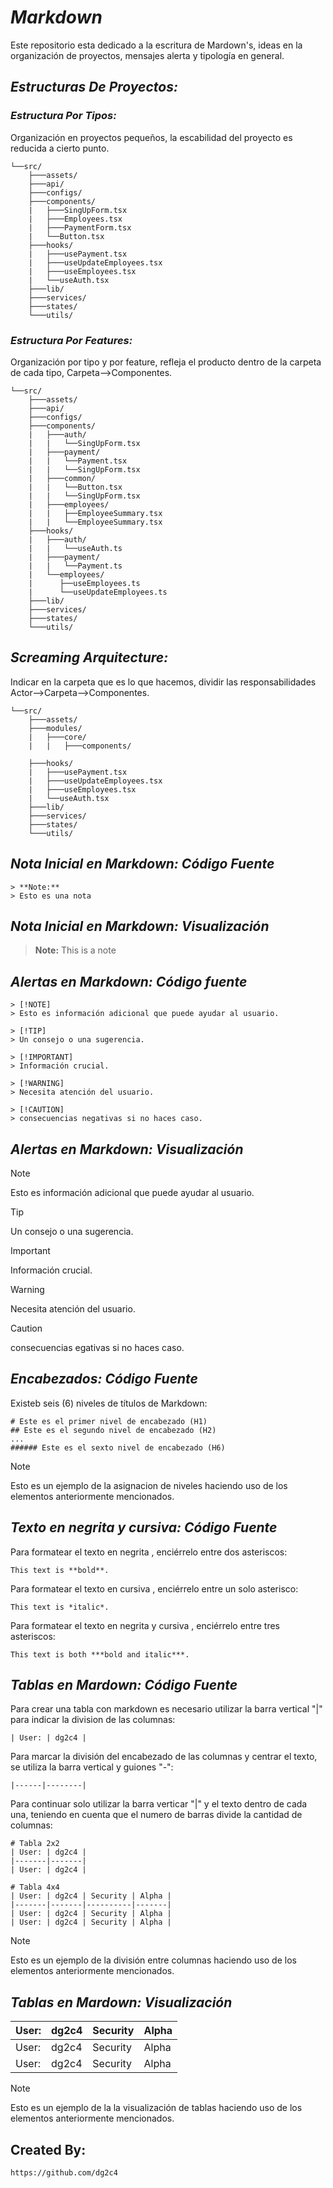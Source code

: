 # *Markdown*
Este repositorio esta dedicado a la escritura de Mardown's, ideas en la organización de proyectos, mensajes alerta y tipología en general.

## *Estructuras De Proyectos:*

### *Estructura Por Tipos:*
Organización en proyectos pequeños, la escabilidad del proyecto es reducida a cierto punto.
```Estructura Por Tipos
└──src/
    ├───assets/
    ├───api/
    ├───configs/
    ├───components/
    |   ├───SingUpForm.tsx
    |   ├───Employees.tsx
    |   ├───PaymentForm.tsx
    |   └──Button.tsx
    ├───hooks/
    |   ├───usePayment.tsx
    |   ├───useUpdateEmployees.tsx
    |   ├───useEmployees.tsx
    |   └──useAuth.tsx
    ├───lib/
    ├───services/
    ├───states/
    └───utils/
```

### *Estructura Por Features:* 
Organización por tipo y por feature, refleja el producto dentro de la carpeta de cada tipo, Carpeta-->Componentes.
```Estructura Por Features
└──src/
    ├───assets/
    ├───api/
    ├───configs/
    ├───components/
    |   ├───auth/
    |   |   └──SingUpForm.tsx
    |   ├───payment/
    |   |   └──Payment.tsx
    |   |   └──SingUpForm.tsx
    |   ├───common/
    |   |   └──Button.tsx
    |   |   └──SingUpForm.tsx
    |   ├───employees/
    |   |   ├──EmployeeSummary.tsx
    |   |   └──EmployeeSummary.tsx
    ├───hooks/
    |   ├───auth/
    |   |   └──useAuth.ts
    |   ├───payment/
    |   |   └──Payment.ts
    |   └──employees/
    |      ├──useEmployees.ts
    |      └──useUpdateEmployees.ts
    ├───lib/
    ├───services/
    ├───states/
    └───utils/
```

## *Screaming Arquitecture:*
Indicar en la carpeta que es lo que hacemos, dividir las responsabilidades Actor-->Carpeta-->Componentes.
```Screaming Arquitecture
└──src/
    ├───assets/
    ├───modules/
    |   ├───core/
    |   |   ├───components/

    ├───hooks/
    |   ├───usePayment.tsx
    |   ├───useUpdateEmployees.tsx
    |   ├───useEmployees.tsx
    |   └──useAuth.tsx
    ├───lib/
    ├───services/
    ├───states/
    └───utils/
```


## *Nota Inicial en Markdown: Código Fuente*
    > **Note:**
    > Esto es una nota

## *Nota Inicial en Markdown: Visualización*
> **Note:**
> This is a note

## *Alertas en Markdown: Código fuente*

    > [!NOTE]
    > Esto es información adicional que puede ayudar al usuario.

    > [!TIP]
    > Un consejo o una sugerencia.

    > [!IMPORTANT]
    > Información crucial.

    > [!WARNING]
    > Necesita atención del usuario.

    > [!CAUTION]
    > consecuencias negativas si no haces caso.


## *Alertas en Markdown: Visualización*

> [!NOTE]
> Esto es información adicional que puede ayudar al usuario.

> [!TIP]
> Un consejo o una sugerencia.

> [!IMPORTANT]
> Información crucial.

> [!WARNING]
> Necesita atención del usuario.

> [!CAUTION]
> consecuencias egativas si no haces caso.

## *Encabezados: Código Fuente*
Existeb seis (6) niveles de títulos de Markdown:
 
    # Este es el primer nivel de encabezado (H1)
    ## Este es el segundo nivel de encabezado (H2)
    ...
    ###### Este es el sexto nivel de encabezado (H6)

> [!NOTE]
> Esto es un ejemplo de la asignacion de niveles haciendo uso de los elementos anteriormente mencionados.


## *Texto en negrita y cursiva: Código Fuente*
Para formatear el texto en negrita , enciérrelo entre dos asteriscos:

    This text is **bold**.

Para formatear el texto en cursiva , enciérrelo entre un solo asterisco:

    This text is *italic*.

Para formatear el texto en negrita y cursiva , enciérrelo entre tres asteriscos:
    
    This text is both ***bold and italic***.


## *Tablas en Mardown: Código Fuente*
Para crear una tabla con markdown es necesario utilizar la barra vertical "|" para indicar la division de las columnas:
        
    | User: | dg2c4 |

Para marcar la división del encabezado de las columnas y centrar el texto, se utiliza la barra vertical y guiones "-":

    |------|--------|

Para continuar solo utilizar la barra verticar "|" y el texto dentro de cada una, teniendo en cuenta que el numero de barras divide la cantidad de columnas:

    # Tabla 2x2
    | User: | dg2c4 |
    |-------|-------|
    | User: | dg2c4 |

    # Tabla 4x4
    | User: | dg2c4 | Security | Alpha |
    |-------|-------|----------|-------|
    | User: | dg2c4 | Security | Alpha |
    | User: | dg2c4 | Security | Alpha |

> [!NOTE]
> Esto es un ejemplo de la división entre columnas haciendo uso de los elementos anteriormente mencionados.

## *Tablas en Mardown: Visualización*

| User: | dg2c4 | Security | Alpha |
|-------|-------|----------|-------|
| User: | dg2c4 | Security | Alpha |
| User: | dg2c4 | Security | Alpha |

> [!NOTE]
> Esto es un ejemplo de la la visualización de tablas haciendo uso de los elementos anteriormente mencionados.


## Created By:
    https://github.com/dg2c4
